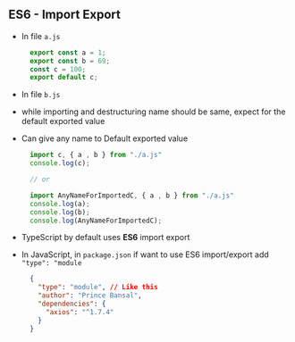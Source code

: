 ## ES6 - Import Export

- In file `a.js`
  
  ```js
    export const a = 1;
    export const b = 69;
    const c = 100;
    export default c;
  ```
- In file `b.js` 
- while importing and destructuring name should be same, expect for the default exported value
- Can give any name to Default exported value

  ```js
    import c, { a , b } from "./a.js"
    console.log(c);

    // or

    import AnyNameForImportedC, { a , b } from "./a.js"
    console.log(a);
    console.log(b);
    console.log(AnyNameForImportedC);
  ```
- TypeScript by default uses **ES6**  import export
- In JavaScript, in `package.json` if want to use ES6 import/export add `"type": "module`
  
  ```json
    {
      "type": "module", // Like this
      "author": "Prince Bansal",
      "dependencies": {
        "axios": "^1.7.4"
      }
    }
  ```